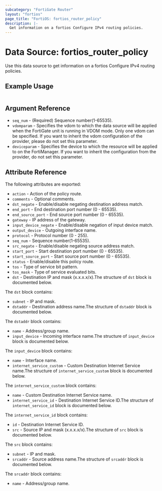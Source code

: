 ```yaml
---
subcategory: "FortiGate Router"
layout: "fortios"
page_title: "FortiOS: fortios_router_policy"
description: |-
  Get information on a fortios Configure IPv4 routing policies.
---
```


# Data Source: fortios_router_policy
Use this data source to get information on a fortios Configure IPv4 routing policies.


## Example Usage

```hcl

```

## Argument Reference

* `seq_num` - (Required) Sequence number(1-65535).
* `vdomparam` - Specifies the vdom to which the data source will be applied when the FortiGate unit is running in VDOM mode. Only one vdom can be specified. If you want to inherit the vdom configuration of the provider, please do not set this parameter.
* `deviceparam` - Specifies the device to which the resource will be applied to on the FortiManager. If you want to inherit the configuration from the provider, do not set this parameter.

## Attribute Reference

The following attributes are exported:

* `action` - Action of the policy route.
* `comments` - Optional comments.
* `dst_negate` - Enable/disable negating destination address match.
* `end_port` - End destination port number (0 - 65535).
* `end_source_port` - End source port number (0 - 65535).
* `gateway` - IP address of the gateway.
* `input_device_negate` - Enable/disable negation of input device match.
* `output_device` - Outgoing interface name.
* `protocol` - Protocol number (0 - 255).
* `seq_num` - Sequence number(1-65535).
* `src_negate` - Enable/disable negating source address match.
* `start_port` - Start destination port number (0 - 65535).
* `start_source_port` - Start source port number (0 - 65535).
* `status` - Enable/disable this policy route.
* `tos` - Type of service bit pattern.
* `tos_mask` - Type of service evaluated bits.
* `dst` - Destination IP and mask (x.x.x.x/x).The structure of `dst` block is documented below.

The `dst` block contains:

* `subnet` - IP and mask.
* `dstaddr` - Destination address name.The structure of `dstaddr` block is documented below.

The `dstaddr` block contains:

* `name` - Address/group name.
* `input_device` - Incoming interface name.The structure of `input_device` block is documented below.

The `input_device` block contains:

* `name` - Interface name.
* `internet_service_custom` - Custom Destination Internet Service name.The structure of `internet_service_custom` block is documented below.

The `internet_service_custom` block contains:

* `name` - Custom Destination Internet Service name.
* `internet_service_id` - Destination Internet Service ID.The structure of `internet_service_id` block is documented below.

The `internet_service_id` block contains:

* `id` - Destination Internet Service ID.
* `src` - Source IP and mask (x.x.x.x/x).The structure of `src` block is documented below.

The `src` block contains:

* `subnet` - IP and mask.
* `srcaddr` - Source address name.The structure of `srcaddr` block is documented below.

The `srcaddr` block contains:

* `name` - Address/group name.
